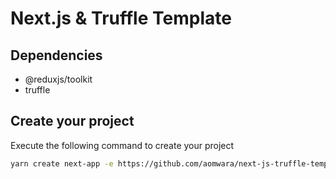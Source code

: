# Next.js & Truffle Template
## Dependencies
- @reduxjs/toolkit
- truffle

## Create your project
Execute the following command to create your project
```bash
yarn create next-app -e https://github.com/aomwara/next-js-truffle-template
```